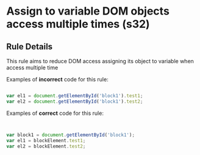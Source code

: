 # Assign to variable DOM objects access multiple times (s32)


## Rule Details

This rule aims to reduce DOM access assigning its object to variable when access multiple time

Examples of **incorrect** code for this rule:

```js

var el1 = document.getElementById('block1').test1;
var el2 = document.getElementById('block1').test2;

```

Examples of **correct** code for this rule:

```js


var block1 = document.getElementById('block1');
var el1 = blockElement.test1;
var el2 = blockElement.test2;

```

